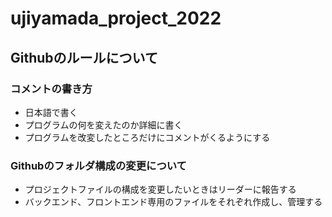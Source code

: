 # ujiyamada_project_2022
<h2>Githubのルールについて</h2>
  <h3>コメントの書き方</h3>
  <ul>
    <li>日本語で書く</li>
    <li>プログラムの何を変えたのか詳細に書く</li>
    <li>プログラムを改変したところだけにコメントがくるようにする</li>
  </ul>
  <h3>Githubのフォルダ構成の変更について</h3>
  <ul>
    <li>プロジェクトファイルの構成を変更したいときはリーダーに報告する</li>
    <li>バックエンド、フロントエンド専用のファイルをそれぞれ作成し、管理する</li>
  </ul>
